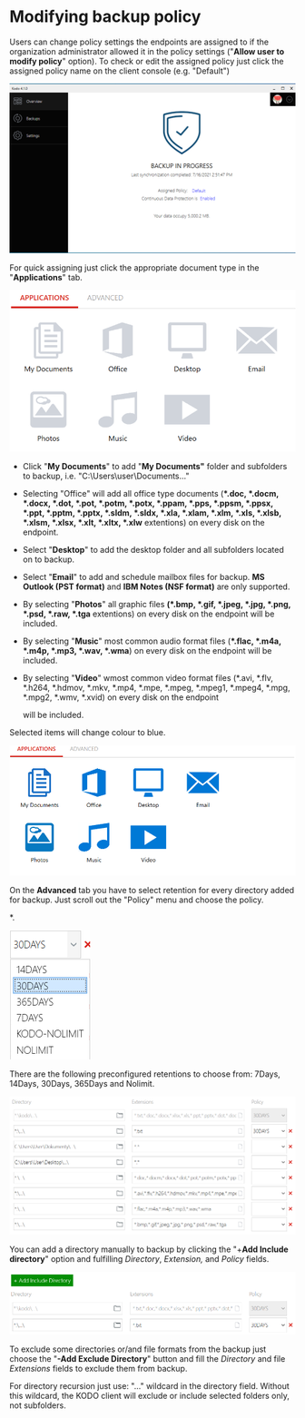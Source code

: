 # Modifying backup policy

Users can change policy settings the endpoints are assigned to if the organization administrator allowed it in the policy settings \("**Allow user to modify policy**" option\). To check or edit the assigned policy just click the assigned policy name on the client console \(e.g. "Default"\)

![](../../.gitbook/assets/image%20%2878%29.png)

For quick assigning just click the appropriate document type in the "**Applications**" tab.

![](../../.gitbook/assets/clipolicyset1.PNG)

* Click "**My Documents**" to add "**My Documents"** folder and subfolders to backup, i.e. "C:\Users\user\Documents...\"
* Selecting "Office" will add all office type documents \(**\*.doc, \*.docm, \*.docx, \*.dot, \*.pot, \*.potm, \*.potx,  \*.ppam, \*.pps, \*.ppsm, \*.ppsx, \*.ppt, \*.pptm, \*.pptx, \*.sldm, \*.sldx, \*.xla, \*.xlam, \*.xlm, \*.xls, \*.xlsb, \*.xlsm, \*.xlsx, \*.xlt, \*.xltx, \*.xlw** extentions\) on every disk on the endpoint.
* Select "**Desktop**" to add the desktop folder and all subfolders located on to backup.
* Select "**Email**" to add and schedule mailbox files for backup. **MS Outlook \(**PST format**\)** and **IBM Notes \(**NSF format**\)** are only supported.
* By selecting "**Photos**" all graphic files **\(\*.bmp, \*.gif, \*.jpeg, \*.jpg, \*.png, \*.psd, \*.raw, \*.tga** extentions\) on every disk on the endpoint will be included. 
* By selecting "**Music**" most common audio format files \(**\*.flac, \*.m4a, \*.m4p, \*.mp3, \*.wav, \*.wma**\) on every disk on the endpoint will be included.
* By selecting "**Video**" wmost common video format files \(\*.avi, \*.flv, \*.h264, \*.hdmov, \*.mkv, \*.mp4, \*.mpe, \*.mpeg, \*.mpeg1, \*.mpeg4, \*.mpg, \*.mpg2, \*.wmv, \*.xvid\) on every disk on the endpoint

  will be included.

Selected items will change colour to blue.

![](../../.gitbook/assets/clipolicyset2.PNG)

On the **Advanced** tab you have to select retention for every directory added for backup. Just scroll out the  "Policy" menu  and choose the policy.

\*.

![](../../.gitbook/assets/clipolicyset5.PNG)

There are the following preconfigured retentions to choose from: 7Days, 14Days, 30Days, 365Days and Nolimit.

![](../../.gitbook/assets/clipolicyset3.PNG)

You can add a directory manually to backup by clicking the "+**Add Include directory**" option and fulfilling _Directory_, _Extension,_ and _Policy_ fields.

![](../../.gitbook/assets/clipolicyset4.PNG)

To exclude some directories or/and file formats from the backup just choose the "**-Add Exclude Directory**" button and fill the _Directory_ and file _Extensions_ fields to exclude them from backup.

For directory recursion just use: "...\" wildcard in the directory field. Without this wildcard, the KODO client will exclude or include selected folders only, not subfolders.

